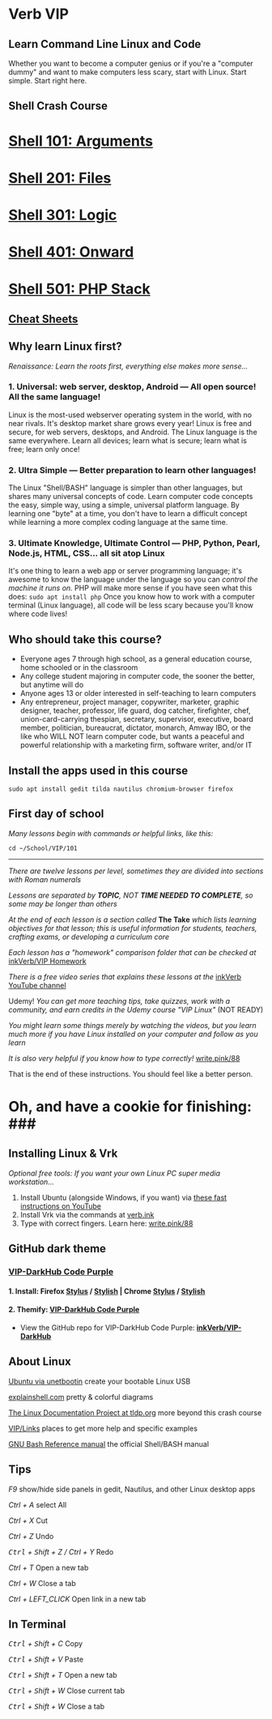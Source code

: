 # Verb VIP
## Learn Command Line Linux and Code

Whether you want to become a computer genius or if you're a "computer dummy" and want to make computers less scary, start with Linux. Start simple. Start right here.

## Shell Crash Course

# [Shell 101: Arguments](https://github.com/inkVerb/VIP/blob/master/101-shell/README.md)

# [Shell 201: Files](https://github.com/inkVerb/VIP/blob/master/201-shell/README.md)

# [Shell 301: Logic](https://github.com/inkVerb/VIP/blob/master/301-shell/README.md)

# [Shell 401: Onward](https://github.com/inkVerb/VIP/blob/master/401-shell/README.md)

# [Shell 501: PHP Stack](https://github.com/inkVerb/VIP/blob/master/501-shell/README.md)

## [Cheat Sheets](https://github.com/inkVerb/VIP/blob/master/Cheat-Sheets/README.md)

## Why learn Linux first?
*Renaissance: Learn the roots first, everything else makes more sense...*

### 1. Universal: web server, desktop, Android — All open source! All the same language!
Linux is the most-used webserver operating system in the world, with no near rivals. It's desktop market share grows every year!
Linux is free and secure, for web servers, desktops, and Android. The Linux language is the same everywhere.
Learn all devices; learn what is secure; learn what is free; learn only once!

### 2. Ultra Simple — Better preparation to learn other languages!
The Linux "Shell/BASH" language is simpler than other languages, but shares many universal concepts of code.
Learn computer code concepts the easy, simple way, using a simple, universal platform language.
By learning one "byte" at a time, you don't have to learn a difficult concept while learning a more complex coding language at the same time.

### 3. Ultimate Knowledge, Ultimate Control — PHP, Python, Pearl, Node.js, HTML, CSS... all sit atop Linux
It's one thing to learn a web app or server programming language; it's awesome to know the language under the language so you can *control the machine it runs on.*
PHP will make more sense if you have seen what this does: `sudo apt install php`
Once you know how to work with a computer terminal (Linux language), all code will be less scary because you'll know where code lives!

## Who should take this course?
- Everyone ages 7 through high school, as a general education course, home schooled or in the classroom
- Any college student majoring in computer code, the sooner the better, but anytime will do
- Anyone ages 13 or older interested in self-teaching to learn computers
- Any entrepreneur, project manager, copywriter, marketer, graphic designer, teacher, professor, life guard, dog catcher, firefighter, chef, union-card-carrying thespian, secretary, supervisor, executive, board member, politician, bureaucrat, dictator, monarch, Amway IBO, or the like who WILL NOT learn computer code, but wants a peaceful and powerful relationship with a marketing firm, software writer, and/or IT

## Install the apps used in this course

`sudo apt install gedit tilda nautilus chromium-browser firefox`

## First day of school

*Many lessons begin with commands or helpful links, like this:*

`cd ~/School/VIP/101`

___

*There are twelve lessons per level, sometimes they are divided into sections with Roman numerals*

*Lessons are separated by **TOPIC**, NOT **TIME NEEDED TO COMPLETE**, so some may be longer than others*

*At the end of each lesson is a section called* **The Take** *which lists learning objectives for that lesson; this is useful information for students, teachers, crafting exams, or developing a curriculum core*

*Each lesson has a "homework" comparison folder that can be checked at* [inkVerb/VIP Homework](https://github.com/inkVerb/vip-homework/)

*There is a free video series that explains these lessons at the* [inkVerb YouTube channel](https://www.youtube.com/channel/UCILld59lH8VOsT9gfyAb77g)

Udemy! *You can get more teaching tips, take quizzes, work with a community, and earn credits in the Udemy course "VIP Linux"* (NOT READY)

*You might learn some things merely by watching the videos, but you learn much more if you have Linux installed on your computer and follow as you learn*

*It is also very helpful if you know how to type correctly!* [write.pink/88](http://write.pink/88)

That is the end of these instructions. You should feel like a better person.

# Oh, and have a cookie for finishing: ### #

## Installing Linux & Vrk
*Optional free tools: If you want your own Linux PC super media workstation...*
1. Install Ubuntu (alongside Windows, if you want) via [these fast instructions on YouTube](https://www.youtube.com/watch?v=_9NvmAitlwA&list=PLizgE6nGB1Kx8jIY1JE2v9rcL9G9s_UDj)
2. Install Vrk via the commands at [verb.ink](http://verb.ink)
3. Type with correct fingers. Learn here: [write.pink/88](http://write.pink/88)

## GitHub dark theme
### [VIP-DarkHub Code Purple](https://userstyles.org/styles/172338)
#### 1. Install: Firefox [Stylus](https://addons.mozilla.org/en-US/firefox/addon/styl-us/) / [Stylish](https://addons.mozilla.org/en-US/firefox/addon/stylish/) | Chrome [Stylus](https://chrome.google.com/webstore/detail/stylus/clngdbkpkpeebahjckkjfobafhncgmne) / [Stylish](https://chrome.google.com/webstore/detail/stylish-custom-themes-for/fjnbnpbmkenffdnngjfgmeleoegfcffe)
#### 2. Themify: [VIP-DarkHub Code Purple](https://userstyles.org/styles/172338)
- View the GitHub repo for VIP-DarkHub Code Purple: **[inkVerb/VIP-DarkHub](https://github.com/inkVerb/VIP-DarkHub)**

## About Linux
[Ubuntu via unetbootin](https://www.youtube.com/watch?v=sYfEs0lQA8Y&index=4&list=PLizgE6nGB1Kx8jIY1JE2v9rcL9G9s_UDj) create your bootable Linux USB

[explainshell.com](https://explainshell.com) pretty & colorful diagrams

[The Linux Documentation Project at tldp.org](http://tldp.org) more beyond this crash course

[VIP/Links](https://github.com/inkVerb/vip/blob/master/Links.md) places to get more help and specific examples

[GNU Bash Reference manual](https://www.gnu.org/software/bash/manual/bash.html#Bourne-Shell-Builtins) the official Shell/BASH manual

## Tips

*F9* show/hide side panels in gedit, Nautilus, and other Linux desktop apps

*Ctrl + A* select All

*Ctrl + X* Cut

*Ctrl + Z* Undo

*<kbd>Ctrl</kbd> + <kbd>S</kbd>hift + Z / Ctrl + Y* Redo

*Ctrl + T* Open a new tab

*Ctrl + W* Close a tab

*Ctrl + LEFT_CLICK* Open link in a new tab

## In Terminal

*<kbd>Ctrl</kbd> + <kbd>S</kbd>hift + C* Copy

*<kbd>Ctrl</kbd> + <kbd>S</kbd>hift + V* Paste

*<kbd>Ctrl</kbd> + <kbd>S</kbd>hift + T* Open a new tab

*<kbd>Ctrl</kbd> + <kbd>S</kbd>hift + W* Close current tab

*<kbd>Ctrl</kbd> + <kbd>S</kbd>hift + W* Close a tab
